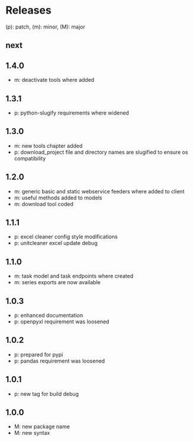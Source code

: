 # Releases

(p): patch, (m): minor, (M): major

## next

## 1.4.0
* m: deactivate tools where added

## 1.3.1
* p: python-slugify requirements where widened

## 1.3.0
* m: new tools chapter added
* p: download_project file and directory names are slugified to ensure os compatibility

## 1.2.0
* m: generic basic and static webservice feeders where added to client
* m: useful methods added to models
* m: download tool coded

## 1.1.1
* p: excel cleaner config style modifications
* p: unitcleaner excel update debug

## 1.1.0
* m: task model and task endpoints where created
* m: series exports are now available

## 1.0.3
* p: enhanced documentation
* p: openpyxl requirement was loosened

## 1.0.2
* p: prepared for pypi
* p: pandas requirement was loosened

## 1.0.1
* p: new tag for build debug

## 1.0.0
* M: new package name
* M: new syntax
